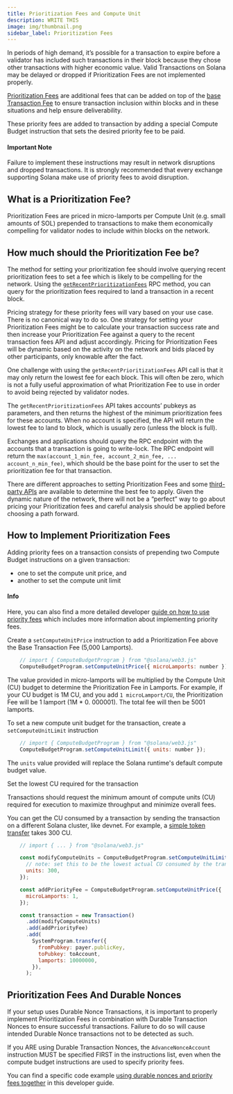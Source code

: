 ```yaml
---
title: Prioritization Fees and Compute Unit
description: WRITE THIS
image: img/thumbnail.png
sidebar_label: Prioritization Fees
---
```

<!-- TODO: write description -->

<!-- TODO: NO DOCS ON PRIORITIZATION FEES -->
In periods of high demand, it’s possible for a transaction to expire before a validator has included such transactions in their block because they chose other transactions with higher economic value. Valid Transactions on Solana may be delayed or dropped if Prioritization Fees are not implemented properly.

<!-- TODO: DOESN'T SEEM TO BE ANYTHING ON BASE TRANSACTION FEES -->
[Prioritization Fees](/docs/terminology#prioritization-fee) are additional fees that can be added on top of the [base Transaction Fee](/docs/core/fees#transaction-fees) to ensure transaction inclusion within blocks and in these situations and help ensure deliverability.

These priority fees are added to transaction by adding a special Compute Budget instruction that sets the desired priority fee to be paid.

#### Important Note

Failure to implement these instructions may result in network disruptions and dropped transactions. It is strongly recommended that every exchange supporting Solana make use of priority fees to avoid disruption.

## What is a Prioritization Fee?

Prioritization Fees are priced in micro-lamports per Compute Unit (e.g. small amounts of SOL) prepended to transactions to make them economically compelling for validator nodes to include within blocks on the network.

## How much should the Prioritization Fee be?

The method for setting your prioritization fee should involve querying recent prioritization fees to set a fee which is likely to be compelling for the network. Using the [`getRecentPrioritizationFees`](/develop/rpcapi/http/getrecentprioritizationfees) RPC method, you can query for the prioritization fees required to land a transaction in a recent block.

Pricing strategy for these priority fees will vary based on your use case. There is no canonical way to do so. One strategy for setting your Prioritization Fees might be to calculate your transaction success rate and then increase your Prioritization Fee against a query to the recent transaction fees API and adjust accordingly. Pricing for Prioritization Fees will be dynamic based on the activity on the network and bids placed by other participants, only knowable after the fact.

One challenge with using the `getRecentPrioritizationFees` API call is that it may only return the lowest fee for each block. This will often be zero, which is not a fully useful approximation of what Prioritization Fee to use in order to avoid being rejected by validator nodes.

The `getRecentPrioritizationFees` API takes accounts’ pubkeys as parameters, and then returns the highest of the minimum prioritization fees for these accounts. When no account is specified, the API will return the lowest fee to land to block, which is usually zero (unless the block is full).

Exchanges and applications should query the RPC endpoint with the accounts that a transaction is going to write-lock. The RPC endpoint will return the `max(account_1_min_fee, account_2_min_fee, ... account_n_min_fee)`, which should be the base point for the user to set the prioritization fee for that transaction.

<!-- TODO: DOES THIS APPLY TO US? -->
There are different approaches to setting Prioritization Fees and some [third-party APIs](https://docs.helius.dev/solana-rpc-nodes/alpha-priority-fee-api) are available to determine the best fee to apply. Given the dynamic nature of the network, there will not be a “perfect” way to go about pricing your Prioritization fees and careful analysis should be applied before choosing a path forward.

## How to Implement Prioritization Fees

Adding priority fees on a transaction consists of prepending two Compute Budget instructions on a given transaction:

- one to set the compute unit price, and
- another to set the compute unit limit

#### Info

Here, you can also find a more detailed developer [guide on how to use priority fees](/developers/guides/advanced/how-to-use-priority-fees) which includes more information about implementing priority fees.

Create a `setComputeUnitPrice` instruction to add a Prioritization Fee above the Base Transaction Fee (5,000 Lamports).

```js
    // import { ComputeBudgetProgram } from "@solana/web3.js"
    ComputeBudgetProgram.setComputeUnitPrice({ microLamports: number });
```

The value provided in micro-lamports will be multiplied by the Compute Unit (CU) budget to determine the Prioritization Fee in Lamports. For example, if your CU budget is 1M CU, and you add `1 microLamport/CU`, the Prioritization Fee will be 1 lamport (1M \* 0. 000001). The total fee will then be 5001 lamports.

To set a new compute unit budget for the transaction, create a `setComputeUnitLimit` instruction

```js
    // import { ComputeBudgetProgram } from "@solana/web3.js"
    ComputeBudgetProgram.setComputeUnitLimit({ units: number });
```

The `units` value provided will replace the Solana runtime's default compute budget value.

Set the lowest CU required for the transaction

Transactions should request the minimum amount of compute units (CU) required for execution to maximize throughput and minimize overall fees.

You can get the CU consumed by a transaction by sending the transaction on a different Solana cluster, like devnet. For example, a [simple token transfer](https://explorer.solana.com/tx/5scDyuiiEbLxjLUww3APE9X7i8LE3H63unzonUwMG7s2htpoAGG17sgRsNAhR1zVs6NQAnZeRVemVbkAct5myi17) takes 300 CU.

```js
    // import { ... } from "@solana/web3.js"

    const modifyComputeUnits = ComputeBudgetProgram.setComputeUnitLimit({
      // note: set this to be the lowest actual CU consumed by the transaction
      units: 300,
    });

    const addPriorityFee = ComputeBudgetProgram.setComputeUnitPrice({
      microLamports: 1,
    });

    const transaction = new Transaction()
      .add(modifyComputeUnits)
      .add(addPriorityFee)
      .add(
        SystemProgram.transfer({
          fromPubkey: payer.publicKey,
          toPubkey: toAccount,
          lamports: 10000000,
        }),
      );
```

## Prioritization Fees And Durable Nonces
<!-- TODO: WHAT IS A NONCE ACCOUNT AND WHAT IS A DURABLE NONCE? -->
If your setup uses Durable Nonce Transactions, it is important to properly implement Prioritization Fees in combination with Durable Transaction Nonces to ensure successful transactions. Failure to do so will cause intended Durable Nonce transactions not to be detected as such.

If you ARE using Durable Transaction Nonces, the `AdvanceNonceAccount` instruction MUST be specified FIRST in the instructions list, even when the compute budget instructions are used to specify priority fees.

You can find a specific code example [using durable nonces and priority fees together](/developers/guides/advanced/how-to-use-priority-fees#special-considerations) in this developer guide.
